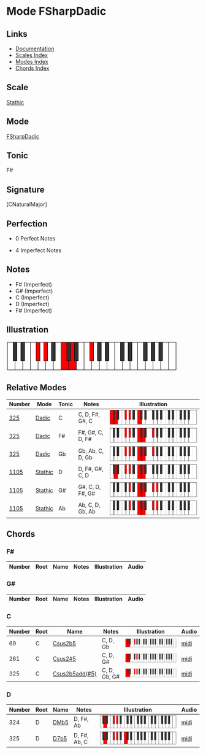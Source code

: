 # Mode FSharpDadic

## Links

- [Documentation](index.md)
- [Scales Index](Scales.md)
- [Modes Index](Modes.md)
- [Chords Index](Chords.md)

## Scale

[Stathic](ScaleStathic.md)

## Mode

[FSharpDadic](ModeFSharpDadic.md)

## Tonic

F#

## Signature

[CNaturalMajor]

## Perfection

 - 0 Perfect Notes

 - 4 Imperfect Notes

## Notes

- F# (Imperfect)
- G# (Imperfect)
- C (Imperfect)
- D (Imperfect)
- F# (Imperfect)

## Illustration

![FSharpDadic](ModeFSharpDadic.png)

## Relative Modes

| Number | Mode | Tonic | Notes | Illustration |
|--------|------|-------|-------|--------------|
| [325](https://ianring.com/musictheory/scales/325) | [Dadic](ModeDadic.md) | C | C, D, F#, G#, C | ![CNaturalDadic](ModeCNaturalDadic.png) |
| [325](https://ianring.com/musictheory/scales/325) | [Dadic](ModeDadic.md) | F# | F#, G#, C, D, F# | ![FSharpDadic](ModeFSharpDadic.png) |
| [325](https://ianring.com/musictheory/scales/325) | [Dadic](ModeDadic.md) | Gb | Gb, Ab, C, D, Gb | ![GFlatDadic](ModeGFlatDadic.png) |
| [1105](https://ianring.com/musictheory/scales/1105) | [Stathic](ModeStathic.md) | D | D, F#, G#, C, D | ![DNaturalStathic](ModeDNaturalStathic.png) |
| [1105](https://ianring.com/musictheory/scales/1105) | [Stathic](ModeStathic.md) | G# | G#, C, D, F#, G# | ![GSharpStathic](ModeGSharpStathic.png) |
| [1105](https://ianring.com/musictheory/scales/1105) | [Stathic](ModeStathic.md) | Ab | Ab, C, D, Gb, Ab | ![AFlatStathic](ModeAFlatStathic.png) |

## Chords

### F#

| Number | Root | Name | Notes | Illustration | Audio |
|--------|------|------|-------|--------------|-------|

### G#

| Number | Root | Name | Notes | Illustration | Audio |
|--------|------|------|-------|--------------|-------|

### C

| Number | Root | Name | Notes | Illustration | Audio |
|--------|------|------|-------|--------------|-------|
| 69 | C | [Csus2b5](ChordCNaturalSuspendedSecondFlatFifth.md) | C, D, Gb | ![Csus2b5](ChordCNaturalSuspendedSecondFlatFifthRootPosition.png) | [midi](ChordCNaturalSuspendedSecondFlatFifthRootPosition.mid) |
| 261 | C | [Csus2#5](ChordCNaturalSuspendedSecondSharpFifth.md) | C, D, G# | ![Csus2#5](ChordCNaturalSuspendedSecondSharpFifthRootPosition.png) | [midi](ChordCNaturalSuspendedSecondSharpFifthRootPosition.mid) |
| 325 | C | [Csus2b5add(#5)](ChordCNaturalSuspendedSecondFlatFifthAddSharpFifth.md) | C, D, Gb, G# | ![Csus2b5add(#5)](ChordCNaturalSuspendedSecondFlatFifthAddSharpFifthRootPosition.png) | [midi](ChordCNaturalSuspendedSecondFlatFifthAddSharpFifthRootPosition.mid) |

### D

| Number | Root | Name | Notes | Illustration | Audio |
|--------|------|------|-------|--------------|-------|
| 324 | D | [DMb5](ChordDNaturalMajorFlatFifth.md) | D, F#, Ab | ![DMb5](ChordDNaturalMajorFlatFifthRootPosition.png) | [midi](ChordDNaturalMajorFlatFifthRootPosition.mid) |
| 325 | D | [D7b5](ChordDNaturalDominantSeventhFlatFifth.md) | D, F#, Ab, C | ![D7b5](ChordDNaturalDominantSeventhFlatFifthRootPosition.png) | [midi](ChordDNaturalDominantSeventhFlatFifthRootPosition.mid) |

